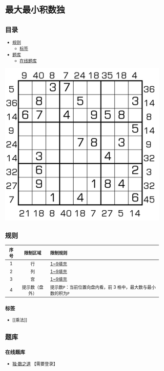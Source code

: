 # 最大最小积数独
<!-- START doctoc generated TOC please keep comment here to allow auto update -->
<!-- DON'T EDIT THIS SECTION, INSTEAD RE-RUN doctoc TO UPDATE -->
## 目录

- [规则](#%E8%A7%84%E5%88%99)
  - [标签](#%E6%A0%87%E7%AD%BE)
- [题库](#%E9%A2%98%E5%BA%93)
  - [在线题库](#%E5%9C%A8%E7%BA%BF%E9%A2%98%E5%BA%93)

<!-- END doctoc generated TOC please keep comment here to allow auto update -->

![题](../../../../images/sudoku/最大最小积数独.png)

## 规则

| 序号  |  限制区域   | 限制规则                                 |
|:---:|:-------:|:-------------------------------------|
|  1  |    行    | [1~9填充]                              |
|  2  |    列    | [1~9填充]                              |
|  3  |    宫    | [1~9填充]                              |
|  4  | 提示数（盘外） | 提示数`P`：当前位置向盘内看，前 3 格中，最大数与最小数的积为`P` |

### 标签

- [[乘法]]

## 题库

### 在线题库

- [独·数之道](http://www.sudokufans.org.cn/lx/game.index.php?type=mm2) 【需要登录】

[1~9填充]: ../../../../rules.md#1to9填充
